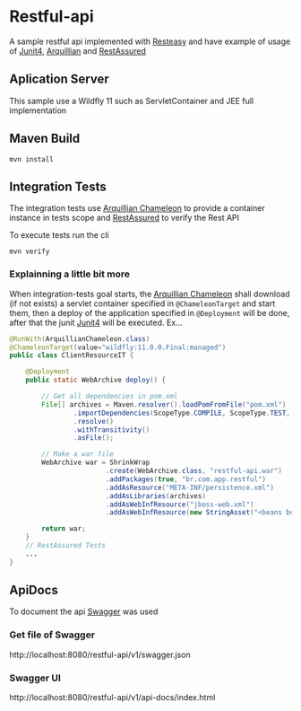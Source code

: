# Restful-api

A sample restful api implemented with [Resteasy](https://resteasy.github.io/) and have example of usage of [Junit4](https://junit.org/junit4/), [Arquillian](http://arquillian.org/) and [RestAssured](http://rest-assured.io/)

## Aplication Server

This sample use a Wildfly 11 such as ServletContainer and JEE full implementation

## Maven Build

```console
mvn install
```

## Integration Tests

The integration tests use [Arquillian Chameleon](https://github.com/arquillian/arquillian-container-chameleon) to provide a container instance in tests scope and [RestAssured](http://rest-assured.io/) to verify the Rest API

To execute tests run the cli

```console
mvn verify
```

### Explainning a little bit more

When integration-tests goal starts, the [Arquillian Chameleon](https://github.com/arquillian/arquillian-container-chameleon) shall download (if not exists) a servlet container specified in ```@ChameleonTarget``` and start them, then a deploy of the application specified in ```@Deployment``` will be done, after that the junit [Junit4](https://junit.org/junit4/) will be executed. Ex...

```java
@RunWith(ArquillianChameleon.class)
@ChameleonTarget(value="wildfly:11.0.0.Final:managed")
public class ClientResourceIT {

    @Deployment
    public static WebArchive deploy() {

        // Get all dependencies in pom.xml
        File[] archives = Maven.resolver().loadPomFromFile("pom.xml")
                .importDependencies(ScopeType.COMPILE, ScopeType.TEST, ScopeType.PROVIDED, ScopeType.RUNTIME)
                .resolve()
                .withTransitivity()
                .asFile();

        // Make a war file
        WebArchive war = ShrinkWrap
                        .create(WebArchive.class, "restful-api.war")
                        .addPackages(true, "br.com.app.restful")
                        .addAsResource("META-INF/persistence.xml")
                        .addAsLibraries(archives)
                        .addAsWebInfResource("jboss-web.xml")
                        .addAsWebInfResource(new StringAsset("<beans bean-discovery-mode=\"all\" version=\"1.1\"/>"), "beans.xml");

        return war;
    }
    // RestAssured Tests
    ...
}
```

## ApiDocs

To document the api [Swagger](https://swagger.io/) was used

### Get file of Swagger

http://localhost:8080/restful-api/v1/swagger.json

### Swagger UI

http://localhost:8080/restful-api/v1/api-docs/index.html